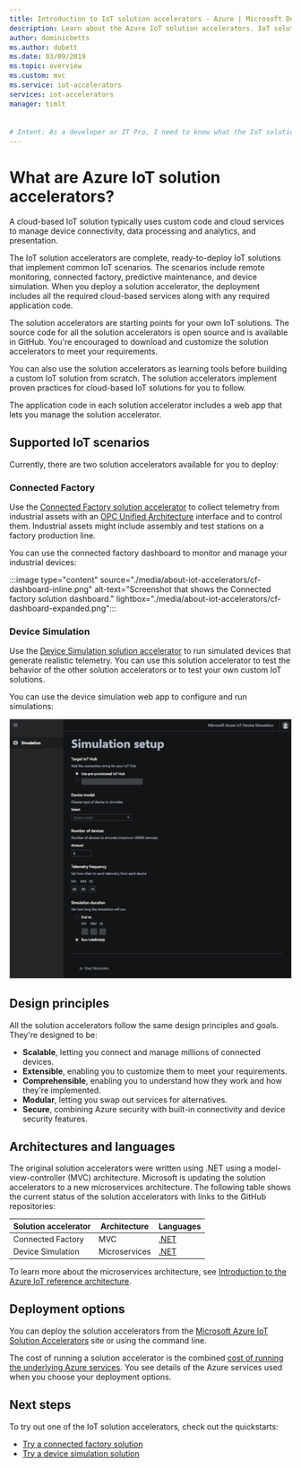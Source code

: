 ```yaml
---
title: Introduction to IoT solution accelerators - Azure | Microsoft Docs
description: Learn about the Azure IoT solution accelerators. IoT solution accelerators are complete, end-to-end, ready to deploy IoT solutions.
author: dominicbetts
ms.author: dobett
ms.date: 03/09/2019
ms.topic: overview
ms.custom: mvc
ms.service: iot-accelerators
services: iot-accelerators
manager: timlt


# Intent: As a developer or IT Pro, I need to know what the IoT solution accelerators do, so I can understand if they can help me to build and manage my IoT solution.
---
```


# What are Azure IoT solution accelerators?

A cloud-based IoT solution typically uses custom code and cloud services to manage device connectivity, data processing and analytics, and presentation.

The IoT solution accelerators are complete, ready-to-deploy IoT solutions that implement common IoT scenarios. The scenarios include remote monitoring, connected factory, predictive maintenance, and device simulation. When you deploy a solution accelerator, the deployment includes all the required cloud-based services along with any required application code.

The solution accelerators are starting points for your own IoT solutions. The source code for all the solution accelerators is open source and is available in GitHub. You're encouraged to download and customize the solution accelerators to meet your requirements.

You can also use the solution accelerators as learning tools before building a custom IoT solution from scratch. The solution accelerators implement proven practices for cloud-based IoT solutions for you to follow.

The application code in each solution accelerator includes a web app that lets you manage the solution accelerator.

## Supported IoT scenarios

Currently, there are two solution accelerators available for you to deploy:

### Connected Factory

Use the [Connected Factory solution accelerator](iot-accelerators-connected-factory-features.md) to collect telemetry from industrial assets with an [OPC Unified Architecture](https://opcfoundation.org/about/opc-technologies/opc-ua/) interface and to control them. Industrial assets might include assembly and test stations on a factory production line.

You can use the connected factory dashboard to monitor and manage your industrial devices:

:::image type="content" source="./media/about-iot-accelerators/cf-dashboard-inline.png" alt-text="Screenshot that shows the Connected factory solution dashboard." lightbox="./media/about-iot-accelerators/cf-dashboard-expanded.png":::

### Device Simulation

Use the [Device Simulation solution accelerator](iot-accelerators-device-simulation-overview.md) to run simulated devices that generate realistic telemetry. You can use this solution accelerator to test the behavior of the other solution accelerators or to test your own custom IoT solutions.

You can use the device simulation web app to configure and run simulations:

[![Connected factory solution dashboard](./media/about-iot-accelerators/ds-dashboard-inline.png)](./media/about-iot-accelerators/ds-dashboard-expanded.png#lightbox)

## Design principles

All the solution accelerators follow the same design principles and goals. They're designed to be:

* **Scalable**, letting you connect and manage millions of connected devices.
* **Extensible**, enabling you to customize them to meet your requirements.
* **Comprehensible**, enabling you to understand how they work and how they're implemented.
* **Modular**, letting you swap out services for alternatives.
* **Secure**, combining Azure security with built-in connectivity and device security features.

## Architectures and languages

The original solution accelerators were written using .NET using a model-view-controller (MVC) architecture. Microsoft is updating the solution accelerators to a new microservices architecture. The following table shows the current status of the solution accelerators with links to the GitHub repositories:

| Solution accelerator   | Architecture  | Languages     |
| ---------------------- | ------------- | ------------- |
| Connected Factory      | MVC           | [.NET](https://github.com/Azure/azure-iot-connected-factory)          |
| Device Simulation      | Microservices | [.NET](https://github.com/Azure/device-simulation-dotnet)          |

To learn more about the microservices architecture, see [Introduction to the Azure IoT reference architecture](/azure/architecture/reference-architectures/iot/).

## Deployment options

You can deploy the solution accelerators from the [Microsoft Azure IoT Solution Accelerators](https://www.azureiotsolutions.com/Accelerators#) site or using the command line.

The cost of running a solution accelerator is the combined [cost of running the underlying Azure services](https://azure.microsoft.com/pricing). You see details of the Azure services used when you choose your deployment options.

## Next steps

To try out one of the IoT solution accelerators, check out the quickstarts:

* [Try a connected factory solution](quickstart-connected-factory-deploy.md)
* [Try a device simulation solution](quickstart-device-simulation-deploy.md)
